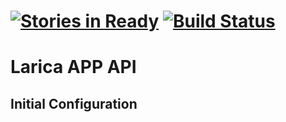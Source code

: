 [![Stories in Ready](https://badge.waffle.io/larica/larica-api.png?label=ready&title=Ready)](https://waffle.io/larica/larica-api)
[![Build Status](https://travis-ci.org/larica/larica-api.svg?branch=master)](https://travis-ci.org/larica/larica-api)
=====================================
# Larica APP API

## Initial Configuration
